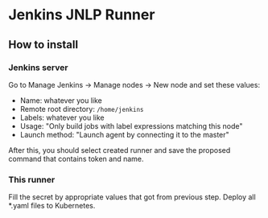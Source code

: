 # Jenkins JNLP Runner

## How to install

### Jenkins server

Go to Manage Jenkins -> Manage nodes -> New node and set these values:
* Name: whatever you like
* Remote root directory: `/home/jenkins`
* Labels: whatever you like
* Usage: "Only build jobs with label expressions matching this node"
* Launch method: "Launch agent by connecting it to the master"

After this, you should select created runner and save the proposed command that contains token and name.

### This runner

Fill the secret by appropriate values that got from previous step.
Deploy all *.yaml files to Kubernetes.
